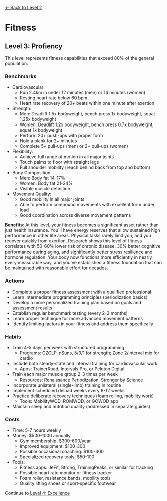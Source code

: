 [← Back to Level 2](level-2)
# Fitness
## Level 3: Profiency

This level represents fitness capabilities that exceed 80% of the general population.

### Benchmarks
- Cardiovascular:
  - Run 2.4km in under 12 minutes (men) or 14 minutes (women)
  - Resting heart rate below 60 bpm
  - Heart rate recovery of 20+ beats within one minute after exertion
- Strength:
  - Men: Deadlift 1.5x bodyweight, bench press 1x bodyweight, squat 1.25x bodyweight
  - Women: Deadlift 1.2x bodyweight, bench press 0.7x bodyweight, squat 1x bodyweight
  - Perform 20+ push-ups with proper form
  - Hold a plank for 2+ minutes
  - Complete 5+ pull-ups (men) or 2+ pull-ups (women)
- Flexibility:
  - Achieve full range of motion in all major joints
  - Touch palms to floor with straight legs
  - Full shoulder mobility (reach behind back from top and bottom)
- Body Composition:
  - Men: Body fat 14-17%
  - Women: Body fat 21-24%
  - Visible muscle definition
- Movement Quality:
  - Good mobility in all major joints
  - Able to perform compound movements with excellent form under load
  - Good coordination across diverse movement patterns

**Benefits**: At this level, your fitness becomes a significant asset rather than just health insurance. You'll have energy reserves that allow sustained high performance in other life areas. Physical tasks rarely limit you, and you recover quickly from exertion. Research shows this level of fitness correlates with 50-60% lower risk of chronic disease, 30% better cognitive performance during aging, and significantly better stress resilience and hormone regulation. Your body now functions more efficiently in nearly every measurable way, and you've established a fitness foundation that can be maintained with reasonable effort for decades.

### Actions
- Complete a proper fitness assessment with a qualified professional
- Learn intermediate programming principles (periodization basics)
- Develop a more personalized training plan based on goals and assessment results
- Establish regular benchmark testing (every 2-3 months)
- Learn proper technique for more advanced movement patterns
- Identify limiting factors in your fitness and address them specifically

### Habits
- Train 4-5 days per week with structured programming
  - Programs: GZCLP, nSuns, 5/3/1 for strength; Zone 2/interval mix for cardio
- Include both steady-state and interval training for cardiovascular work
  - Apps: TrainerRoad, Intervals Pro, or Peloton Digital
- Train each major muscle group 2-3 times per week
  - Resources: Renaissance Periodization, Stronger by Science
- Incorporate unilateral (single-limb) training in routine
- Implement scheduled deload weeks every 8-12 weeks
- Practice deliberate recovery techniques (foam rolling, mobility work)
  - Tools: MobilityWOD, ROMWOD, or GOWOD app
- Maintain sleep and nutrition quality (addressed in separate guides)

### Costs
- Time: 5-7 hours weekly
- Money: $500-1000 annually
  - Gym membership: $300-600/year
  - Improved equipment: $100-300
  - Possible occasional coaching: $100-300
  - Specialized recovery tools: $50-100
- Tools:
  - Fitness apps: JeFit, Strong, TrainingPeaks, or similar for tracking
  - Possible heart rate monitor or fitness tracker
  - Foam roller, resistance bands, mobility tools
  - Quality lifting shoes or sport-specific footwear

Continue to [Level 4: Excellence](level-4)
